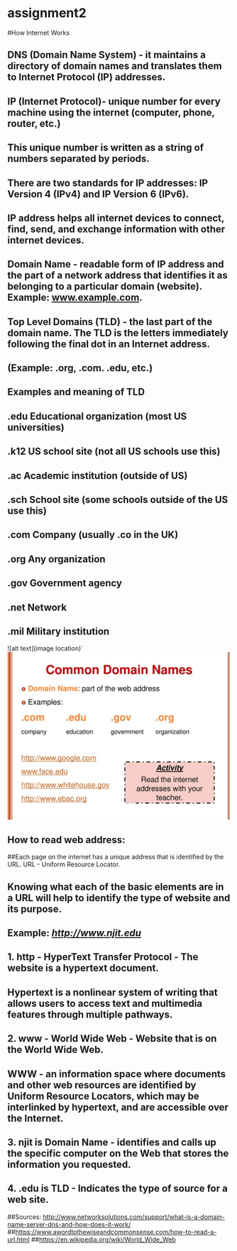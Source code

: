 # assignment2

#How Internet Works

## **DNS** (Domain Name System) - it maintains a directory of domain names and translates them to Internet Protocol (IP) addresses.
## **IP** (Internet Protocol)-  unique number for every machine using the internet (computer, phone, router, etc.) 
##  This unique number is written as a string of numbers separated by periods. 
##  There are two standards for IP addresses: IP Version 4 (IPv4) and IP Version 6 (IPv6).
##  IP address helps all internet devices to connect, find, send, and exchange information with other internet devices. 
## **Domain Name** - readable form of IP address and the part of a network address that identifies it as belonging to a particular domain (website). Example: www.example.com.
## **Top Level Domains (TLD)** - the last part of the domain name. The TLD is the letters immediately following the final dot in an Internet address. 
## (Example: .org, .com. .edu, etc.)   
## Examples and meaning of TLD
## .edu       Educational organization (most US universities)
## .k12       US school site (not all US schools use this)
## .ac         Academic institution (outside of US)
## .sch        School site (some schools outside of the US use this)
## .com       Company (usually .co in the UK)
## .org        Any organization
## .gov       Government agency
## .net        Network
## .mil        Military institution
   ![alt text](image location)`
   ![example](/img/pic1.JPG)
   

## ****How to read web address:**** 
##Each page on the internet has a unique address that is identified by the URL. URL - Uniform Resource Locator.
## Knowing what each of the basic elements are in a URL will help to identify the type of website and its purpose.
## Example: _http://www.njit.edu_
## 1. http - HyperText Transfer Protocol - The website is a hypertext document.  
## Hypertext is a nonlinear system of writing that allows users to access text and multimedia features through multiple pathways.
## 2. www - World Wide Web - Website that is on the World Wide Web. 
## WWW - an information space where documents and other web resources are identified by Uniform Resource Locators, which may be interlinked by hypertext, and are accessible over the Internet.
## 3. njit is Domain Name - identifies and calls up the specific computer on the Web that stores the information you requested. 
## 4. .edu is TLD - Indicates the type of source for a web site.











##Sources: http://www.networksolutions.com/support/what-is-a-domain-name-server-dns-and-how-does-it-work/
##https://www.awordtothewiseandcommonsense.com/how-to-read-a-url.html
##https://en.wikipedia.org/wiki/World_Wide_Web
